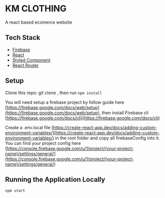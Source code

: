 <!-- prettier-ignore-start -->

# KM CLOTHING

A react based ecomerce website

## Tech Stack

- [Firebase](https://firebase.google.com/)
- [React](https://reactjs.org/)
- [Styled Component](https://styled-components.com/)
- [React Router](https://reactrouter.com/web)

## Setup

Clone this repo: git clone , then run `npm install`

You will need setup a firebase project by follow guide here [https://firebase.google.com/docs/web/setup](https://firebase.google.com/docs/web/setup), then install Firebase cli [https://firebase.google.com/docs/cli](https://firebase.google.com/docs/cli)

Create a .env.local file [https://create-react-app.dev/docs/adding-custom-environment-variables/](https://create-react-app.dev/docs/adding-custom-environment-variables/) in the root folder and copy all firebaseConfig into it. You can find your project config here [https://console.firebase.google.com/u/1/project/(your-project-name)/settings/general/](<https://console.firebase.google.com/u/1/project/(your-project-name)/settings/general/>)

## Running the Application Locally

```
npm start

```
